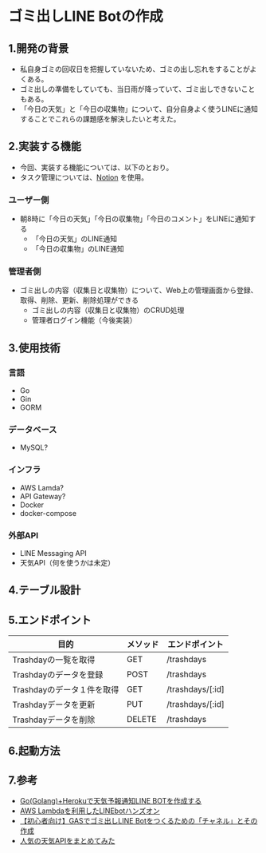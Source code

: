 # ゴミ出しLINE Botの作成

## 1.開発の背景
- 私自身ゴミの回収日を把握していないため、ゴミの出し忘れをすることがよくある。
- ゴミ出しの準備をしていても、当日雨が降っていて、ゴミ出しできないこともある。
- 「今日の天気」と「今日の収集物」について、自分自身よく使うLINEに通知することでこれらの課題感を解決したいと考えた。

## 2.実装する機能
- 今回、実装する機能については、以下のとおり。
- タスク管理については、[Notion](https://separate-decade-f0a.notion.site/382acc6839c348c9a10b9041d163b33c?v=1352c1b85d8544789e0ffad9c0e6524d) を使用。
### ユーザー側
- 朝8時に「今日の天気」「今日の収集物」「今日のコメント」をLINEに通知する
    - 「今日の天気」のLINE通知
    - 「今日の収集物」のLINE通知
### 管理者側
- ゴミ出しの内容（収集日と収集物）について、Web上の管理画面から登録、取得、削除、更新、削除処理ができる
    - ゴミ出しの内容（収集日と収集物）のCRUD処理
    - 管理者ログイン機能（今後実装）

## 3.使用技術
### 言語
- Go
- Gin
- GORM

### データベース
- MySQL?

### インフラ
- AWS Lamda?
- API Gateway?
- Docker
- docker-compose

### 外部API
- LINE Messaging API
- 天気API（何を使うかは未定）

## 4.テーブル設計

## 5.エンドポイント
| 目的                       | メソッド | エンドポイント   | 
| -------------------------- | -------- | ---------------- | 
| Trashdayの一覧を取得       | GET      | /trashdays       | 
| Trashdayのデータを登録     | POST     | /trashdays       | 
| Trashdayのデータ１件を取得 | GET      | /trashdays/[:id] | 
| Trashdayデータを更新       | PUT      | /trashdays/[:id] | 
| Trashdayデータを削除       | DELETE   | /trashdays       | 

## 6.起動方法


## 7.参考
- [Go(Golang)+Herokuで天気予報通知LINE BOTを作成する](https://qiita.com/yuki_0920/items/cbdbd5220a6a8b4eef19)
- [AWS Lambdaを利用したLINEbotハンズオン](https://cloud5.jp/aws-lambda_line-api/)
- [【初心者向け】GASでゴミ出しLINE Botをつくるための「チャネル」とその作成](https://tonari-it.com/gas-line-bot-create-channel/)
- [人気の天気APIをまとめてみた](https://qiita.com/cnakano/items/ff3fd90f685f4ca363cc)